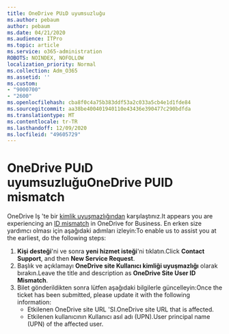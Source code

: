 ```yaml
---
title: OneDrive PUıD uyumsuzluğu
ms.author: pebaum
author: pebaum
ms.date: 04/21/2020
ms.audience: ITPro
ms.topic: article
ms.service: o365-administration
ROBOTS: NOINDEX, NOFOLLOW
localization_priority: Normal
ms.collection: Adm_O365
ms.assetid: ''
ms.custom:
- "9000700"
- "2600"
ms.openlocfilehash: cba8f0c4a75b383ddf53a2c033a5cb4e1d1fde84
ms.sourcegitcommit: aa38be400401940110e43436e390477c290bdfda
ms.translationtype: MT
ms.contentlocale: tr-TR
ms.lasthandoff: 12/09/2020
ms.locfileid: "49605729"
---
```

# <a name="onedrive-puid-mismatch"></a><span data-ttu-id="afc79-102">OneDrive PUıD uyumsuzluğu</span><span class="sxs-lookup"><span data-stu-id="afc79-102">OneDrive PUID mismatch</span></span>

<span data-ttu-id="afc79-103">OneDrive Iş 'te bir [kimlik uyuşmazlığından](https://docs.microsoft.com/sharepoint/troubleshoot/administration/access-denied-or-need-permission-error-sharepoint-online-or-onedrive-for-business#when-accessing-a-onedrive-site) karşılaştınız.</span><span class="sxs-lookup"><span data-stu-id="afc79-103">It appears you are experiencing an [ID mismatch](https://docs.microsoft.com/sharepoint/troubleshoot/administration/access-denied-or-need-permission-error-sharepoint-online-or-onedrive-for-business#when-accessing-a-onedrive-site) in OneDrive for Business.</span></span> <span data-ttu-id="afc79-104">En erken size yardımcı olması için aşağıdaki adımları izleyin:</span><span class="sxs-lookup"><span data-stu-id="afc79-104">To enable us to assist you at the earliest, do the following steps:</span></span>

1. <span data-ttu-id="afc79-105">**Kişi desteği**'ni ve sonra **yeni hizmet isteği**'ni tıklatın.</span><span class="sxs-lookup"><span data-stu-id="afc79-105">Click  **Contact Support**, and then  **New Service Request**.</span></span>
2. <span data-ttu-id="afc79-106">Başlık ve açıklamayı  **OneDrive site Kullanıcı kimliği uyuşmazlığı** olarak bırakın.</span><span class="sxs-lookup"><span data-stu-id="afc79-106">Leave the title and description as  **OneDrive Site User ID Mismatch**.</span></span>
3. <span data-ttu-id="afc79-107">Bilet gönderildikten sonra lütfen aşağıdaki bilgilerle güncelleyin:</span><span class="sxs-lookup"><span data-stu-id="afc79-107">Once the ticket has been submitted, please update it with the following information:</span></span>
    - <span data-ttu-id="afc79-108">Etkilenen OneDrive site URL 'SI.</span><span class="sxs-lookup"><span data-stu-id="afc79-108">OneDrive site URL that is affected.</span></span>
    - <span data-ttu-id="afc79-109">Etkilenen kullanıcının Kullanıcı asıl adı (UPN).</span><span class="sxs-lookup"><span data-stu-id="afc79-109">User principal name (UPN) of the affected user.</span></span>
